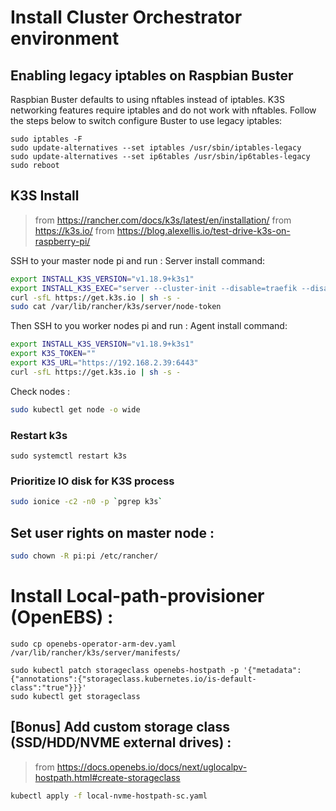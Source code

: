# Install Cluster Orchestrator environment

## Enabling legacy iptables on Raspbian Buster

Raspbian Buster defaults to using nftables instead of iptables. K3S networking features require iptables and do not work with nftables. Follow the steps below to switch configure Buster to use legacy iptables:

```
sudo iptables -F
sudo update-alternatives --set iptables /usr/sbin/iptables-legacy
sudo update-alternatives --set ip6tables /usr/sbin/ip6tables-legacy
sudo reboot
```

## K3S Install
> from https://rancher.com/docs/k3s/latest/en/installation/
> from https://k3s.io/
> from https://blog.alexellis.io/test-drive-k3s-on-raspberry-pi/

SSH to your master node pi and run :
Server install command:

```bash
export INSTALL_K3S_VERSION="v1.18.9+k3s1"
export INSTALL_K3S_EXEC="server --cluster-init --disable=traefik --disable=local-storage --disable=metrics-server --datastore-endpoint=etcd"
curl -sfL https://get.k3s.io | sh -s -
sudo cat /var/lib/rancher/k3s/server/node-token
```

Then SSH to you worker nodes pi and run :
Agent install command:
```bash
export INSTALL_K3S_VERSION="v1.18.9+k3s1"
export K3S_TOKEN=""
export K3S_URL="https://192.168.2.39:6443"
curl -sfL https://get.k3s.io | sh -s -
```

Check nodes : 

```bash
sudo kubectl get node -o wide
```

### Restart k3s

`sudo systemctl restart k3s`

### Prioritize IO disk for K3S process

```bash
sudo ionice -c2 -n0 -p `pgrep k3s`
```

## Set user rights on master node : 

```bash
sudo chown -R pi:pi /etc/rancher/
```

# Install Local-path-provisioner (OpenEBS) : 

```
sudo cp openebs-operator-arm-dev.yaml /var/lib/rancher/k3s/server/manifests/

sudo kubectl patch storageclass openebs-hostpath -p '{"metadata": {"annotations":{"storageclass.kubernetes.io/is-default-class":"true"}}}'
sudo kubectl get storageclass
```

## [Bonus] Add custom storage class (SSD/HDD/NVME external drives) :

> from https://docs.openebs.io/docs/next/uglocalpv-hostpath.html#create-storageclass

```bash
kubectl apply -f local-nvme-hostpath-sc.yaml
```

